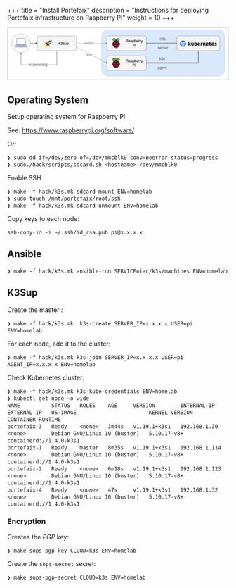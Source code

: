 +++
title = "Install Portefaix"
description = "Instructions for deploying Portefaix infrastructure on Raspberry PI"
weight = 10
+++

<img src="/docs/images/portefaix_homelab_infra.png"
 alt="Portefaix infrastructure"
 class="mt-3 mb-3 border border-info rounded">

<a id="os"/></a>

## Operating System

Setup operating system for Raspberry PI.

See: https://www.raspberrypi.org/software/

Or:

```shell
❯ sudo dd if=/dev/zero of=/dev/mmcblk0 conv=noerror status=progress
❯ sudo./hack/scripts/sdcard.sh <hostname> /dev/mmcblk0
```

Enable SSH :

```shell
❯ make -f hack/k3s.mk sdcard-mount ENV=homelab
❯ sudo touch /mnt/portefaix/root/ssh
❯ make -f hack/k3s.mk sdcard-unmount ENV=homelab
```

Copy keys to each node:

```shell
ssh-copy-id -i ~/.ssh/id_rsa.pub pi@x.x.x.x
```

## Ansible

```shell
❯ make -f hack/k3s.mk ansible-run SERVICE=iac/k3s/machines ENV=homelab
```

## K3Sup

Create the master :

```shell
❯ make -f hack/k3s.mk  k3s-create SERVER_IP=x.x.x.x USER=pi ENV=homelab
```

For each node, add it to the cluster:

```shell
❯ make -f hack/k3s.mk k3s-join SERVER_IP=x.x.x.x USER=pi AGENT_IP=x.x.x.x ENV=homelab
```

Check Kubernetes cluster:

```shell
❯ make -f hack/k3s.mk k3s-kube-credentials ENV=homelab
❯ kubectl get node -o wide
NAME          STATUS   ROLES    AGE     VERSION        INTERNAL-IP     EXTERNAL-IP   OS-IMAGE                       KERNEL-VERSION   CONTAINER-RUNTIME
portefaix-3   Ready    <none>   3m44s   v1.19.1+k3s1   192.168.1.30    <none>        Debian GNU/Linux 10 (buster)   5.10.17-v8+      containerd://1.4.0-k3s1
portefaix-1   Ready    master   8m35s   v1.19.1+k3s1   192.168.1.114   <none>        Debian GNU/Linux 10 (buster)   5.10.17-v8+      containerd://1.4.0-k3s1
portefaix-2   Ready    <none>   6m18s   v1.19.1+k3s1   192.168.1.123   <none>        Debian GNU/Linux 10 (buster)   5.10.17-v8+      containerd://1.4.0-k3s1
portefaix-4   Ready    <none>   47s     v1.19.1+k3s1   192.168.1.32    <none>        Debian GNU/Linux 10 (buster)   5.10.17-v8+      containerd://1.4.0-k3s1
```

### Encryption

Creates the *PGP* key:

```shell
❯ make sops-pgp-key CLOUD=k3s ENV=homelab
```

Create the `sops-secret` secret:

```shell
❯ make sops-pgp-secret CLOUD=k3s ENV=homelab
```
